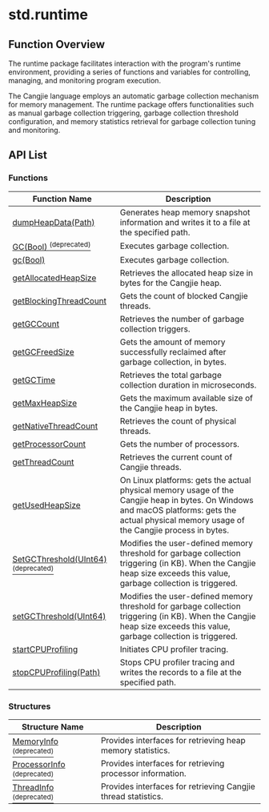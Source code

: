 # std.runtime

## Function Overview

The runtime package facilitates interaction with the program's runtime environment, providing a series of functions and variables for controlling, managing, and monitoring program execution.

The Cangjie language employs an automatic garbage collection mechanism for memory management. The runtime package offers functionalities such as manual garbage collection triggering, garbage collection threshold configuration, and memory statistics retrieval for garbage collection tuning and monitoring.

## API List

### Functions

| Function Name | Description |
| ------------- | ----------- |
| [dumpHeapData(Path)](./runtime_package_api/runtime_package_funcs.md#func-dumpheapdatapath) | Generates heap memory snapshot information and writes it to a file at the specified path. |
| [GC(Bool) <sup>(deprecated)</sup>](./runtime_package_api/runtime_package_funcs.md#func-gcbool-deprecated) | Executes garbage collection. |
| [gc(Bool)](./runtime_package_api/runtime_package_funcs.md#func-gcbool) | Executes garbage collection. |
| [getAllocatedHeapSize](./runtime_package_api/runtime_package_funcs.md#func-getallocatedheapsize) | Retrieves the allocated heap size in bytes for the Cangjie heap. |
| [getBlockingThreadCount](./runtime_package_api/runtime_package_funcs.md#func-getblockingthreadcount) | Gets the count of blocked Cangjie threads. |
| [getGCCount](./runtime_package_api/runtime_package_funcs.md/#func-getgccount) | Retrieves the number of garbage collection triggers. |
| [getGCFreedSize](./runtime_package_api/runtime_package_funcs.md/#func-getgcfreedsize) | Gets the amount of memory successfully reclaimed after garbage collection, in bytes. |
| [getGCTime](./runtime_package_api/runtime_package_funcs.md/#func-getgctime) | Retrieves the total garbage collection duration in microseconds. |
| [getMaxHeapSize](./runtime_package_api/runtime_package_funcs.md#func-getmaxheapsize) | Gets the maximum available size of the Cangjie heap in bytes. |
| [getNativeThreadCount](./runtime_package_api/runtime_package_funcs.md#func-getnativethreadcount) | Retrieves the count of physical threads. |
| [getProcessorCount](./runtime_package_api/runtime_package_funcs.md#func-getprocessorcount) | Gets the number of processors. |
| [getThreadCount](./runtime_package_api/runtime_package_funcs.md#func-getthreadcount) | Retrieves the current count of Cangjie threads. |
| [getUsedHeapSize](./runtime_package_api/runtime_package_funcs.md#func-getusedheapsize) | On Linux platforms: gets the actual physical memory usage of the Cangjie heap in bytes. On Windows and macOS platforms: gets the actual physical memory usage of the Cangjie process in bytes. |
| [SetGCThreshold(UInt64) <sup>(deprecated)</sup>](./runtime_package_api/runtime_package_funcs.md#func-setgcthresholduint64-deprecated) | Modifies the user-defined memory threshold for garbage collection triggering (in KB). When the Cangjie heap size exceeds this value, garbage collection is triggered. |
| [setGCThreshold(UInt64)](./runtime_package_api/runtime_package_funcs.md#func-setgcthresholduint64) | Modifies the user-defined memory threshold for garbage collection triggering (in KB). When the Cangjie heap size exceeds this value, garbage collection is triggered. |
| [startCPUProfiling](./runtime_package_api/runtime_package_funcs.md#func-startcpuprofiling) | Initiates CPU profiler tracing. |
| [stopCPUProfiling(Path)](./runtime_package_api/runtime_package_funcs.md#func-stopcpuprofilingpath) | Stops CPU profiler tracing and writes the records to a file at the specified path. |

### Structures

| Structure Name | Description |
| ------------- | ----------- |
| [MemoryInfo <sup>(deprecated)</sup>](./runtime_package_api/runtime_package_structs.md#struct-memoryinfo-deprecated) | Provides interfaces for retrieving heap memory statistics. |
| [ProcessorInfo <sup>(deprecated)</sup>](./runtime_package_api/runtime_package_structs.md#struct-processorinfo-deprecated) | Provides interfaces for retrieving processor information. |
| [ThreadInfo <sup>(deprecated)</sup>](./runtime_package_api/runtime_package_structs.md#struct-threadinfo-deprecated) | Provides interfaces for retrieving Cangjie thread statistics. |